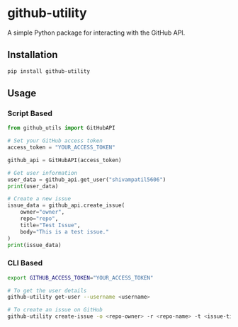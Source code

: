 # github-utility

A simple Python package for interacting with the GitHub API.

## Installation

```bash
pip install github-utility
```

## Usage
### Script Based
```python
from github_utils import GitHubAPI

# Set your GitHub access token
access_token = "YOUR_ACCESS_TOKEN"

github_api = GitHubAPI(access_token)

# Get user information
user_data = github_api.get_user("shivampatil5606")
print(user_data)

# Create a new issue
issue_data = github_api.create_issue(
    owner="owner",
    repo="repo",
    title="Test Issue",
    body="This is a test issue."
)
print(issue_data)
```

### CLI Based
```bash
export GITHUB_ACCESS_TOKEN="YOUR_ACCESS_TOKEN"

# To get the user details
github-utility get-user --username <username>

# To create an issue on GitHub
github-utility create-issue -o <repo-owner> -r <repo-name> -t <issue-title> -b <issue-body>

```

